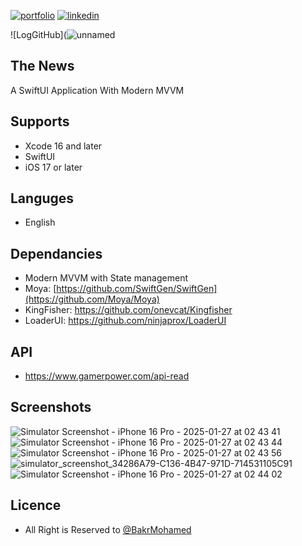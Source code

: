 [![portfolio](https://img.shields.io/badge/my_portfolio-000?style=for-the-badge&logo=ko-fi&logoColor=white)](https://github.com/BakrIOS91)
[![linkedin](https://img.shields.io/badge/linkedin-0A66C2?style=for-the-badge&logo=linkedin&logoColor=white)](https://www.linkedin.com/in/bakrmohamed)

![LogGitHub](![unnamed](https://github.com/user-attachments/assets/67e642c7-af99-450a-8a17-68f1a668240b)

## The News

A SwiftUI Application With Modern MVVM 


## Supports

 - Xcode 16 and later
 - SwiftUI
 - iOS 17 or later

## Languges

 - English

## Dependancies

 - Modern MVVM with State management
 - Moya: [https://github.com/SwiftGen/SwiftGen](https://github.com/Moya/Moya)
 - KingFisher: https://github.com/onevcat/Kingfisher
 - LoaderUI: https://github.com/ninjaprox/LoaderUI

## API
 - https://www.gamerpower.com/api-read

## Screenshots
![Simulator Screenshot - iPhone 16 Pro - 2025-01-27 at 02 43 41](https://github.com/user-attachments/assets/c4be4fc6-8353-45ec-b8e1-76eb602d6ca8)
![Simulator Screenshot - iPhone 16 Pro - 2025-01-27 at 02 43 44](https://github.com/user-attachments/assets/71dd541e-73bd-421f-986c-88a0432416aa)
![Simulator Screenshot - iPhone 16 Pro - 2025-01-27 at 02 43 56](https://github.com/user-attachments/assets/2bee77d0-91ea-4ece-a3c4-1ac8fdbf4ed2)
![simulator_screenshot_34286A79-C136-4B47-971D-714531105C91](https://github.com/user-attachments/assets/defbb11f-7277-4f02-9a54-13709d10fb78)
![Simulator Screenshot - iPhone 16 Pro - 2025-01-27 at 02 44 02](https://github.com/user-attachments/assets/f28cce42-65f2-4378-b034-1fee4976ed2d)


## Licence

- All Right is Reserved to [@BakrMohamed](https://github.com/BakrIOS91)

